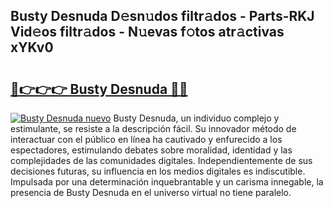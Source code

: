 ## Busty Desnuda D𝚎sn𝚞dos filtr𝚊dos - Parts-RKJ Vid𝚎os filtr𝚊dos - N𝚞evas f𝚘tos atr𝚊ctivas xYKv0

# <h2><a href="http://mb0r2e.tromn.icu/?c=Busty+Desnuda">🔗👉👉👉 Busty Desnuda 🔗🔗</a></h2>

[![Busty Desnuda nuevo](https://i.imgur.com/pEAQMta.gif)](http://mb0r2e.tromn.icu/?c=Busty+Desnuda)
Busty Desnuda, un individuo complejo y estimulante, se resiste a la descripción fácil. Su innovador método de interactuar con el público en línea ha cautivado y enfurecido a los espectadores, estimulando debates sobre moralidad, identidad y las complejidades de las comunidades digitales. Independientemente de sus decisiones futuras, su influencia en los medios digitales es indiscutible. Impulsada por una determinación inquebrantable y un carisma innegable, la presencia de Busty Desnuda en el universo virtual no tiene paralelo.
